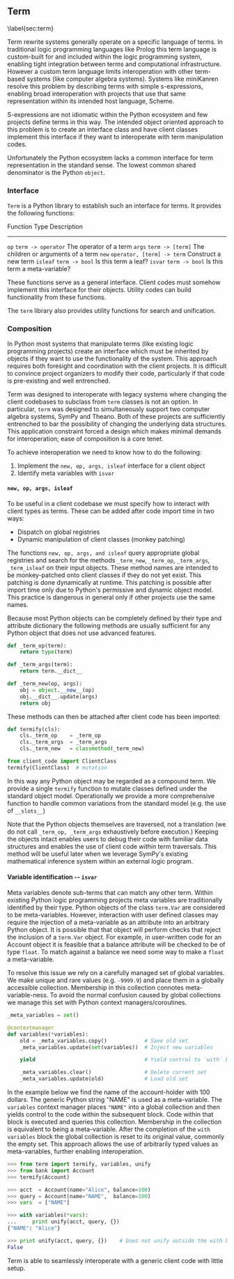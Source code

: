 
Term
----

\label{sec:term}

Term rewrite systems generally operate on a specific language of terms.  In traditional logic programming languages like Prolog this term language is custom-built for and included within the logic programming system, enabling tight integration between terms and computational infrastructure.  However a custom term language limits interoperation with other term-based systems (like computer algebra systems).  Systems like miniKanren resolve this problem by describing terms with simple s-expressions, enabling broad interoperation with projects that use that same representation within its intended host language, Scheme.  

S-expressions are not idiomatic within the Python ecosystem and few projects define terms in this way.  The intended object oriented approach to this problem is to create an interface class and have client classes implement this interface if they want to interoperate with term manipulation codes.

Unfortunately the Python ecosystem lacks a common interface for term representation in the standard sense.  The lowest common shared denominator is the Python `object`.


### Interface

`Term` is a Python library to establish such an interface for terms.  It provides the following functions:

Function     Type                           Description              
------------ -----------------------------  ------------------------------
`op`         `term -> operator`             The operator of a term
`args`       `term -> [term]`               The children or arguments of a term
`new`        `operator, [term] -> term`     Construct a new term
`isleaf`     `term -> bool`                 Is this term a leaf?
`isvar`      `term -> bool`                 Is this term a meta-variable?

These functions serve as a general interface.  Client codes must somehow implement this interface for their objects.  Utility codes can build functionality from these functions. 

The `term` library also provides utility functions for search and unification. 


### Composition

In Python most systems that manipulate terms (like existing logic programming projects) create an interface which must be inherited by objects if they want to use the functionality of the system.  This approach requires both foresight and coordination with the client projects.  It is difficult to convince project organizers to modify their code, particularly if that code is pre-existing and well entrenched.

Term was designed to interoperate with legacy systems where changing the client codebases to subclass from `term` classes is not an option.  In particular, `term` was designed to simultaneously support two computer algebra systems, SymPy and Theano.  Both of these projects are sufficiently entrenched to bar the possibility of changing the underlying data structures.  This application constraint forced a design which makes minimal demands for interoperation; ease of composition is a core tenet.

To achieve interoperation we need to know how to do the following:

1.  Implement the `new, op, args, isleaf` interface for a client object 
2.  Identify meta variables with `isvar`

#### `new, op, args, isleaf`

To be useful in a client codebase we must specify how to interact with client types as terms.  These can be added after code import time in two ways:

*   Dispatch on global registries
*   Dynamic manipulation of client classes (monkey patching)

The functions `new, op, args, and isleaf` query appropriate global registries and search for the methods `_term_new`, `_term_op`, `_term_args`, `_term_isleaf` on their input objects.  These method names are intended to be monkey-patched onto client classes if they do not yet exist.  This patching is done dynamically at runtime.  This patching is possible after import time only due to Python's permissive and dynamic object model.  This practice is dangerous in general only if other projects use the same names.

Because most Python objects can be completely defined by their type and attribute dictionary the following methods are usually sufficient for any Python object that does not use advanced features.

~~~~~~~~~~~Python
def _term_op(term):
    return type(term)

def _term_args(term):
    return term.__dict__

def _term_new(op, args):
    obj = object.__new__(op)
    obj.__dict__.update(args)
    return obj
~~~~~~~~~~~

These methods can then be attached after client code has been imported:

~~~~~~~~~~~Python
def termify(cls):
    cls._term_op    = _term_op
    cls._term_args  = _term_args
    cls._term_new   = classmethod(_term_new)

from client_code import ClientClass
termify(ClientClass)  # mutation
~~~~~~~~~~~

In this way any Python object may be regarded as a compound term.  We provide a single `termify` function to mutate classes defined under the standard object model.  Operationally we provide a more comprehensive function to handle common variations from the standard model (e.g. the use of `__slots__`)

Note that the Python objects themselves are traversed, not a translation (we do not call `_term_op, _term_args` exhaustively before execution.)  Keeping the objects intact enables users to debug their code with familiar data structures and enables the use of client code *within* term traversals.  This method will be useful later when we leverage SymPy's existing mathematical inference system within an external logic program.


#### Variable identification -- `isvar`

Meta variables denote sub-terms that can match any other term.  Within existing Python logic programming projects meta variables are traditionally identified by their type.  Python objects of the class `term.Var` are considered to be meta-variables.  However, interaction with user defined classes may require the injection of a meta-variable as an attribute into an arbitrary Python object.  It is possible that that object will perform checks that reject the inclusion of a `term.Var` object.  For example, in user-written code for an Account object it is feasible that a balance attribute will be checked to be of type `float`.  To match against a balance we need some way to make a `float` a meta-variable.

To resolve this issue we rely on a carefully managed set of global variables.  We make unique and rare values (e.g. `-9999.9`) and place them in a globally accessible collection.  Membership in this collection connotes meta-variable-ness.  To avoid the normal confusion caused by global collections we manage this set with Python context managers/coroutines.

~~~~~~~~~~~~~~Python
_meta_variables = set()

@contextmanager
def variables(*variables):
    old = _meta_variables.copy()            # Save old set
    _meta_variables.update(set(variables))  # Inject new variables

    yield                                   # Yield control to `with` block

    _meta_variables.clear()                 # Delete current set
    _meta_variables.update(old)             # Load old set
~~~~~~~~~~~~~~

In the example below we find the name of the account-holder with 100 dollars.  The generic Python string "NAME" is used as a meta-variable.
The `variables` context manager places `"NAME"` into a global collection and then yields control to the code within the subsequent block.  Code within that block is executed and queries this collection.  Membership in the collection is equivalent to being a meta-variable.  After the completion of the `with variables` block the global collection is reset to its original value, commonly the empty set.  This approach allows the use of arbitrarily typed values as meta-variables, further enabling interoperation.

~~~~~~~~~~~~~~Python
>>> from term import termify, variables, unify 
>>> from bank import Account
>>> termify(Account)

>>> acct  = Account(name="Alice", balance=100)
>>> query = Account(name="NAME",  balance=100)
>>> vars  = ["NAME"]

>>> with variables(*vars):
...     print unify(acct, query, {})
{"NAME": "Alice"}

>>> print unify(acct, query, {})    # Does not unify outside the with block 
False
~~~~~~~~~~~~~~

Term is able to seamlessly interoperate with a generic client code with little setup.
